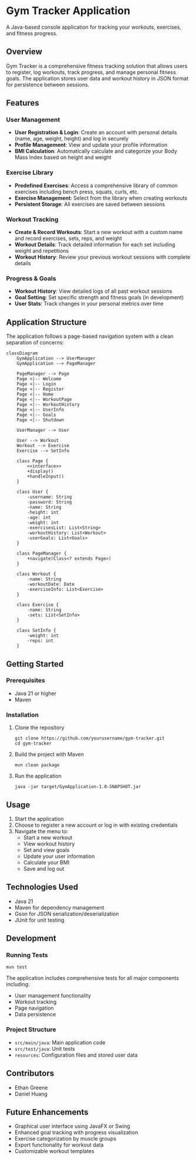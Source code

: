 # Gym Tracker Application

A Java-based console application for tracking your workouts, exercises, and fitness progress.

## Overview

Gym Tracker is a comprehensive fitness tracking solution that allows users to register, log workouts, track progress, and manage personal fitness goals. The application stores user data and workout history in JSON format for persistence between sessions.

## Features

### User Management
- **User Registration & Login**: Create an account with personal details (name, age, weight, height) and log in securely
- **Profile Management**: View and update your profile information
- **BMI Calculation**: Automatically calculate and categorize your Body Mass Index based on height and weight

### Exercise Library
- **Predefined Exercises**: Access a comprehensive library of common exercises including bench press, squats, curls, etc.
- **Exercise Management**: Select from the library when creating workouts
- **Persistent Storage**: All exercises are saved between sessions

### Workout Tracking
- **Create & Record Workouts**: Start a new workout with a custom name and record exercises, sets, reps, and weight
- **Workout Details**: Track detailed information for each set including weight and repetitions
- **Workout History**: Review your previous workout sessions with complete details

### Progress & Goals
- **Workout History**: View detailed logs of all past workout sessions
- **Goal Setting**: Set specific strength and fitness goals (in development)
- **User Stats**: Track changes in your personal metrics over time

## Application Structure

The application follows a page-based navigation system with a clean separation of concerns:

```mermaid
classDiagram
    GymApplication --> UserManager
    GymApplication --> PageManager
    
    PageManager --> Page
    Page <|-- Welcome
    Page <|-- Login
    Page <|-- Register
    Page <|-- Home
    Page <|-- WorkoutPage
    Page <|-- WorkoutHistory
    Page <|-- UserInfo
    Page <|-- Goals
    Page <|-- Shutdown
    
    UserManager --> User
    
    User --> Workout
    Workout --> Exercise
    Exercise --> SetInfo
    
    class Page {
        <<interface>>
        +display()
        +handleInput()
    }
    
    class User {
        -username: String
        -password: String
        -name: String
        -height: int
        -age: int
        -weight: int
        -exercisesList: List<String>
        -workoutHistory: List<Workout>
        -userGoals: List<Goals>
    }
    
    class PageManager {
        +navigate(Class<? extends Page>)
    }
    
    class Workout {
        -name: String
        -workoutDate: Date
        -exerciseInfo: List<Exercise>
    }
    
    class Exercise {
        -name: String
        -sets: List<SetInfo>
    }
    
    class SetInfo {
        -weight: int
        -reps: int
    }
```

## Getting Started

### Prerequisites
- Java 21 or higher
- Maven

### Installation
1. Clone the repository
   ```
   git clone https://github.com/yourusername/gym-tracker.git
   cd gym-tracker
   ```

2. Build the project with Maven
   ```
   mvn clean package
   ```

3. Run the application
   ```
   java -jar target/GymApplication-1.0-SNAPSHOT.jar
   ```

## Usage

1. Start the application
2. Choose to register a new account or log in with existing credentials
3. Navigate the menu to:
   - Start a new workout
   - View workout history
   - Set and view goals
   - Update your user information
   - Calculate your BMI
   - Save and log out

## Technologies Used

- Java 21
- Maven for dependency management
- Gson for JSON serialization/deserialization
- JUnit for unit testing

## Development

### Running Tests
```
mvn test
```

The application includes comprehensive tests for all major components including:
- User management functionality
- Workout tracking
- Page navigation
- Data persistence

### Project Structure
- `src/main/java`: Main application code
- `src/test/java`: Unit tests
- `resources`: Configuration files and stored user data

## Contributors

- Ethan Greene
- Daniel Huang

## Future Enhancements

- Graphical user interface using JavaFX or Swing
- Enhanced goal tracking with progress visualization
- Exercise categorization by muscle groups
- Export functionality for workout data
- Customizable workout templates
